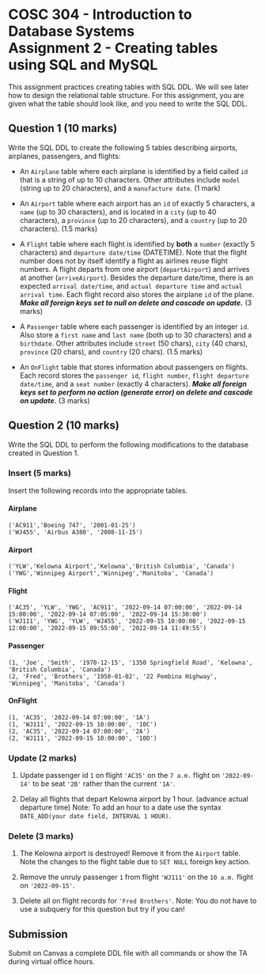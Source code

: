# COSC 304 - Introduction to Database Systems<br>Assignment 2 - Creating tables using SQL and MySQL

This assignment practices creating tables with SQL DDL. We will see later how to design the relational table structure. For this assignment, you are given what the table should look like, and you need to write the SQL DDL.

## Question 1 (10 marks)

Write the SQL DDL to create the following 5 tables describing airports, airplanes, passengers, and flights:

- An `Airplane` table where each airplane is identified by a field called `id` that is a string of up to 10 characters. Other attributes include `model` (string up to 20 characters), and a `manufacture date`. (1 mark)

- An `Airport` table where each airport has an `id` of exactly 5 characters, a `name` (up to 30 characters), and is located in a `city` (up to 40 characters), a `province` (up to 20 characters), and a `country` (up to 20 characters). (1.5 marks)

- A `Flight` table where each flight is identified by **both** a `number` (exactly 5 characters) and `departure date/time` (DATETIME). Note that the flight number does not by itself identify a flight as airlines reuse flight numbers. A flight departs from one airport (`departAirport`) and arrives at another (`arriveAirport`). Besides the departure date/time, there is an expected `arrival date/time`, and `actual departure time` and `actual arrival time`. Each flight record also stores the airplane `id` of the plane. ***Make all foreign keys set to null on delete and cascade on update.*** (3 marks)

- A `Passenger` table where each passenger is identified by an integer `id`. Also store a `first name` and `last name` (both up to 30 characters) and a `birthdate`. Other attributes include `street` (50 chars), `city` (40 chars), `province` (20 chars), and `country` (20 chars). (1.5 marks)

- An `OnFlight` table that stores information about passengers on flights. Each record stores the `passenger id`, `flight number`, `flight departure date/time`, and a `seat number` (exactly 4 characters). ***Make all foreign keys set to perform no action (generate error) on delete and cascade on update.*** (3 marks)


## Question 2 (10 marks)

Write the SQL DDL to perform the following modifications to the database created in Question 1.

### Insert (5 marks)

Insert the following records into the appropriate tables.

#### Airplane
```
('AC911','Boeing 747', '2001-01-25')
('WJ455', 'Airbus A380', '2008-11-15')
```

#### Airport 
```
('YLW','Kelowna Airport','Kelowna','British Columbia', 'Canada')
('YWG','Winnipeg Airport','Winnipeg','Manitoba', 'Canada')
```

#### Flight 
```
('AC35', 'YLW', 'YWG', 'AC911', '2022-09-14 07:00:00', '2022-09-14 15:00:00', '2022-09-14 07:05:00', '2022-09-14 15:30:00')
('WJ111', 'YWG', 'YLW', 'WJ455', '2022-09-15 10:00:00', '2022-09-15 12:00:00', '2022-09-15 09:55:00', '2022-09-14 11:49:55')
```

#### Passenger
```
(1, 'Joe', 'Smith', '1970-12-15', '1350 Springfield Road', 'Kelowna', 'British Columbia', 'Canada')
(2, 'Fred', 'Brothers', '1950-01-02', '22 Pembina Highway', 'Winnipeg', 'Manitoba', 'Canada')
```

#### OnFlight 
```
(1, 'AC35', '2022-09-14 07:00:00', '1A')
(1, 'WJ111', '2022-09-15 10:00:00', '10C')
(2, 'AC35', '2022-09-14 07:00:00', '2A')
(2, 'WJ111', '2022-09-15 10:00:00', '10D')
```

### Update (2 marks)

1. Update passenger id `1` on flight `'AC35'` on the `7 a.m.` flight on `'2022-09-14'` to be seat `'2B'` rather than the current `'1A'`.

2. Delay all flights that depart Kelowna airport by 1 hour. (advance actual departure time) Note: To add an hour to a date use the syntax `DATE_ADD(your date field, INTERVAL 1 HOUR)`.

### Delete (3 marks)

1. The Kelowna airport is destroyed! Remove it from the `Airport` table. Note the changes to the flight table due to `SET NULL` foreign key action.

2. Remove the unruly passenger `1` from flight `'WJ111'` on the `10 a.m.` flight on `'2022-09-15'`.

3. Delete all on flight records for `'Fred Brothers'`. Note: You do not have to use a subquery for this question but try if you can!

## Submission

Submit on Canvas a complete DDL file with all commands or show the TA during virtual office hours.
